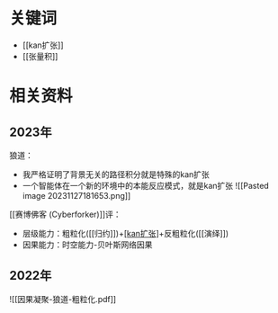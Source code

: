 
# 关键词
- [[kan扩张]]
- [[张量积]]

# 相关资料


## 2023年
狼道：
- 我严格证明了背景无关的路径积分就是特殊的kan扩张
- 一个智能体在一个新的环境中的本能反应模式，就是kan扩张
![[Pasted image 20231127181653.png]]

[[赛博佛客 (Cyberforker)]]评：
- 层级能力：粗粒化([[归约]])+[[kan扩张]]([[类比]])+反粗粒化([[演绎]])
- 因果能力：时空能力-贝叶斯网络因果

## 2022年

![[因果凝聚-狼道-粗粒化.pdf]]